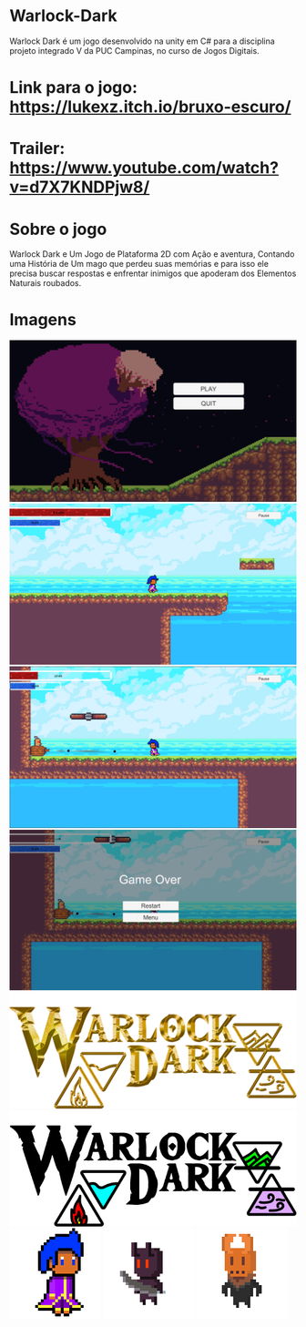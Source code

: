 # Warlock-Dark
 Warlock Dark é um jogo desenvolvido na unity em C# para a disciplina projeto integrado V da PUC Campinas, no curso de Jogos Digitais.

# Link para o jogo:  https://lukexz.itch.io/bruxo-escuro/

# Trailer: https://www.youtube.com/watch?v=d7X7KNDPjw8/

# Sobre o jogo
 Warlock Dark e Um Jogo de Plataforma 2D com Ação e aventura, Contando uma História de Um mago que perdeu suas memórias e para isso ele precisa buscar respostas e enfrentar inimigos que apoderam dos Elementos Naturais roubados.

# Imagens

<img src="/PROJETO5/1.png" alt="img_1"/>
<img src="/PROJETO5/2.png" alt="img_2"/>
<img src="/PROJETO5/3.png" alt="img_3"/>
<img src="/PROJETO5/4.png" alt="img_4"/>
<img src="/PROJETO5/logo.png" alt="img_6"/>
<img src="/PROJETO5/logo2.png" alt="img_7"/>
<img src="/PROJETO5/personagem.png" alt="img_8"/>
<img src="/PROJETO5/shadow_knight1.png" alt="img_9"/>
<img src="/PROJETO5/Shadow_Alce (1).png" alt="img_5"/>
